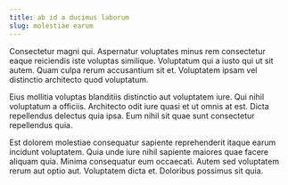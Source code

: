 ```yaml
---
title: ab id a ducimus laborum
slug: molestiae earum
---
```


Consectetur magni qui. Aspernatur voluptates minus rem consectetur eaque reiciendis iste voluptas similique. Voluptatum qui a iusto qui ut sit autem. Quam culpa rerum accusantium sit et. Voluptatem ipsam vel distinctio architecto quod voluptatum.

Eius mollitia voluptas blanditiis distinctio aut voluptatem iure. Qui nihil voluptatum a officiis. Architecto odit iure quasi et ut omnis at est. Dicta repellendus delectus quia ipsa. Eum nihil sit quae sunt consectetur repellendus quia.

Est dolorem molestiae consequatur sapiente reprehenderit itaque earum incidunt voluptatem. Quia unde iure nihil sapiente maiores quae facere aliquam quia. Minima consequatur eum occaecati. Autem sed voluptatem rerum aut optio aut. Voluptatem dicta et. Doloribus possimus sit quia.
